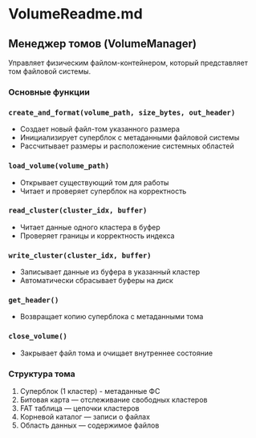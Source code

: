 # VolumeReadme.md

## Менеджер томов (VolumeManager)

Управляет физическим файлом-контейнером, который представляет том файловой системы.

### Основные функции

### `create_and_format(volume_path, size_bytes, out_header)`

- Создает новый файл-том указанного размера
- Инициализирует суперблок с метаданными файловой системы
- Рассчитывает размеры и расположение системных областей

### `load_volume(volume_path)`

- Открывает существующий том для работы
- Читает и проверяет суперблок на корректность

### `read_cluster(cluster_idx, buffer)`

- Читает данные одного кластера в буфер
- Проверяет границы и корректность индекса

### `write_cluster(cluster_idx, buffer)`

- Записывает данные из буфера в указанный кластер
- Автоматически сбрасывает буферы на диск

### `get_header()`

- Возвращает копию суперблока с метаданными тома

### `close_volume()`


- Закрывает файл тома и очищает внутреннее состояние

### Структура тома

1. Суперблок (1 кластер) - метаданные ФС
2. Битовая карта — отслеживание свободных кластеров
3. FAT таблица — цепочки кластеров
4. Корневой каталог — записи о файлах
5. Область данных — содержимое файлов